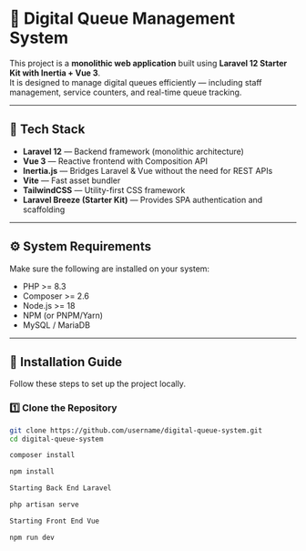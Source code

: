 # 🧾 Digital Queue Management System

This project is a **monolithic web application** built using **Laravel 12 Starter Kit with Inertia + Vue 3**.  
It is designed to manage digital queues efficiently — including staff management, service counters, and real-time queue tracking.

---

## 🚀 Tech Stack

- **Laravel 12** — Backend framework (monolithic architecture)
- **Vue 3** — Reactive frontend with Composition API
- **Inertia.js** — Bridges Laravel & Vue without the need for REST APIs
- **Vite** — Fast asset bundler
- **TailwindCSS** — Utility-first CSS framework
- **Laravel Breeze (Starter Kit)** — Provides SPA authentication and scaffolding

---

## ⚙️ System Requirements

Make sure the following are installed on your system:

- PHP >= 8.3  
- Composer >= 2.6  
- Node.js >= 18  
- NPM (or PNPM/Yarn)  
- MySQL / MariaDB  

---

## 🧩 Installation Guide

Follow these steps to set up the project locally.

### 1️⃣ Clone the Repository
```bash
git clone https://github.com/username/digital-queue-system.git
cd digital-queue-system

composer install

npm install

Starting Back End Laravel 

php artisan serve

Starting Front End Vue

npm run dev
